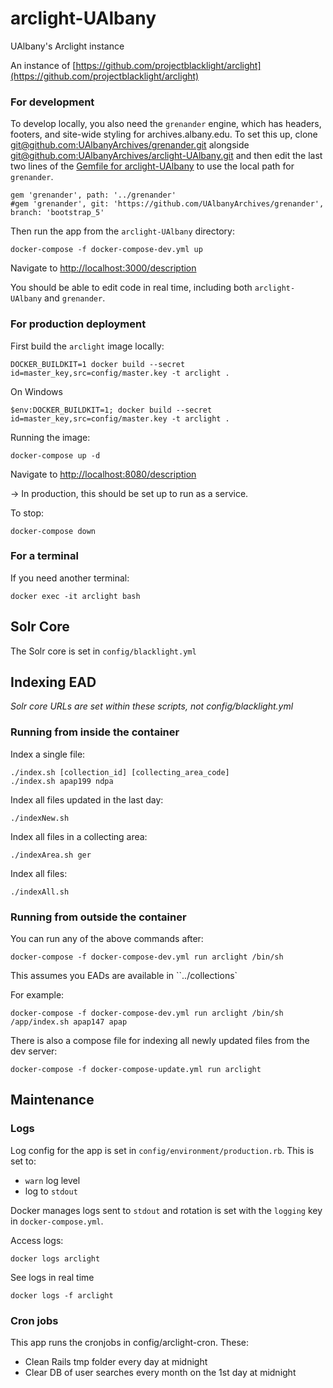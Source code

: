 # arclight-UAlbany
UAlbany's Arclight instance

An instance of [https://github.com/projectblacklight/arclight](https://github.com/projectblacklight/arclight)

### For development

To develop locally, you also need the `grenander` engine, which has headers, footers, and site-wide styling for archives.albany.edu. To set this up, clone [git@github.com:UAlbanyArchives/grenander.git](https://github.com/UAlbanyArchives/grenander) alongside [git@github.com:UAlbanyArchives/arclight-UAlbany.git](https://github.com/UAlbanyArchives/arclight-UAlbany) and then edit the last two lines of the [Gemfile for arclight-UAlbany](https://github.com/UAlbanyArchives/arclight-UAlbany/blob/update_1.4/Gemfile#L79-L80) to use the local path for `grenander`.

```
gem 'grenander', path: '../grenander'
#gem 'grenander', git: 'https://github.com/UAlbanyArchives/grenander', branch: 'bootstrap_5'
```

Then run the app from the `arclight-UAlbany` directory:
```
docker-compose -f docker-compose-dev.yml up
```

Navigate to [http://localhost:3000/description](http://localhost:3000/description)

You should be able to edit code in real time, including both `arclight-UAlbany` and `grenander`.

### For production deployment

First build the `arclight` image locally:
```
DOCKER_BUILDKIT=1 docker build --secret id=master_key,src=config/master.key -t arclight .
```
On Windows
```
$env:DOCKER_BUILDKIT=1; docker build --secret id=master_key,src=config/master.key -t arclight .
```

Running the image:
```
docker-compose up -d
```
Navigate to [http://localhost:8080/description](http://localhost:8080/description)

&#8594; In production, this should be set up to run as a service.

To stop:
```
docker-compose down
```

### For a terminal

If you need another terminal:
```
docker exec -it arclight bash
```

## Solr Core

The Solr core is set in `config/blacklight.yml`

## Indexing EAD

_Solr core URLs are set within these scripts, not config/blacklight.yml_

### Running from inside the container

Index a single file:
```
./index.sh [collection_id] [collecting_area_code]
./index.sh apap199 ndpa
```

Index all files updated in the last day:
```
./indexNew.sh
```

Index all files in a collecting area:
```
./indexArea.sh ger
```

Index all files:
```
./indexAll.sh
```

### Running from outside the container

You can run any of the above commands after:
```
docker-compose -f docker-compose-dev.yml run arclight /bin/sh
```

This assumes you EADs are available in ``../collections`

For example:
```
docker-compose -f docker-compose-dev.yml run arclight /bin/sh /app/index.sh apap147 apap
```

There is also a compose file for indexing all newly updated files from the dev server:
```
docker-compose -f docker-compose-update.yml run arclight
```

## Maintenance

### Logs

Log config for the app is set in `config/environment/production.rb`. This is set to:
* `warn` log level
* log to `stdout`

Docker manages logs sent to `stdout` and rotation is set with the `logging` key in `docker-compose.yml`.

Access logs:
```
docker logs arclight
```

See logs in real time
```
docker logs -f arclight
```

### Cron jobs

This app runs the cronjobs in config/arclight-cron. These:
* Clean Rails tmp folder every day at midnight
* Clear DB of user searches every month on the 1st day at midnight
